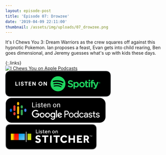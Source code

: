```yaml
---
layout: episode-post
title: 'Episode 07: Drowzee'
date: '2019-04-09 22:11:00'
thumbnail: /assets/img/uploads/07_drowzee.png
---
```

It's I Chews You 3: Dream Warriors as the crew squares off against this hypnotic Pokemon. Ian proposes a feast, Evan gets into child rearing, Ben goes dimensional, and Jeremy guesses what's up with kids these days.

{:.links}  
[![I Chews You on Apple Podcasts](https://linkmaker.itunes.apple.com/en-us/badge-lrg.svg?releaseDate=2019-04-16T00:00:00Z&kind=podcast&bubble=podcasts)](https://podcasts.apple.com/us/podcast/07-drowzee/id1455409177?i=1000434509994)  [![I Chews You on Spotify](/assets/img/uploads/spotify-badge-button.svg)](https://open.spotify.com/episode/4grC5JwTCnkijD18EDXmrI)  [![I Chews You on Google Podcasts](/assets/img/uploads/google-podcasts-badge-button.svg)](https://podcasts.google.com/?feed=aHR0cHM6Ly9pY2hld3N5b3UubGlic3luLmNvbS9yc3M&episode=OTczZGU2OTM4MWJlNGI5ZTgxMjFjMjMyYzRlYzg3ZWU&ved=0CFoQzsICahcKEwiIzJmEu77nAhUAAAAAHQAAAAAQAQ)  [![I Chews You on Stitcher](/assets/img/uploads/stitcher-badge-button.svg)](https://www.stitcher.com/s?eid=60170601)
